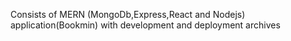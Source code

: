 Consists of MERN (MongoDb,Express,React and Nodejs) application(Bookmin) with development and deployment archives
